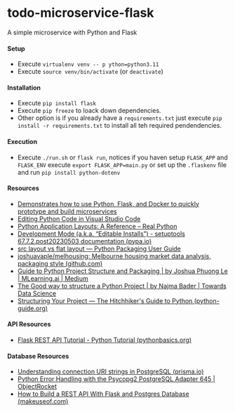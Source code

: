# todo-microservice-flask

A simple microservice with Python and Flask

#### Setup

* Execute `virtualenv venv -- p ython=python3.11`
* Execute `source venv/bin/activate` (or `deactivate`)

#### Installation

* Execute `pip install flask`
* Execute `pip freeze` to loack down dependencies.
* Other option is if you already have a `requirements.txt` just execute `pip install -r requirements.txt` to install all teh required pendendencies.

#### Execution

* Execute `./run.sh` or 	`flask run`, notices if you haven setup `FLASK_APP` and `FLASK_ENV` execute `export FLASK_APP=main.py` or set up the `.flaskenv` file and run `pip install python-dotenv`

#### Resources

* [Demonstrates how to use Python, Flask, and Docker to quickly prototype and build microservices](https://github.com/cloudacademy/python-flask-microservices)
* [Editing Python Code in Visual Studio Code](https://code.visualstudio.com/docs/python/editing)
* [Python Application Layouts: A Reference – Real Python](https://realpython.com/python-application-layouts/)
* [Development Mode (a.k.a. “Editable Installs”) - setuptools 67.7.2.post20230503 documentation (pypa.io)](https://setuptools.pypa.io/en/latest/userguide/development_mode.html)
* [src layout vs flat layout — Python Packaging User Guide](https://packaging.python.org/en/latest/discussions/src-layout-vs-flat-layout/)
* [joshuavaple/melhousing: Melbourne housing market data analysis, packaging style (github.com)](https://github.com/joshuavaple/melhousing/tree/main)
* [Guide to Python Project Structure and Packaging | by Joshua Phuong Le | MLearning.ai | Medium](https://medium.com/mlearning-ai/a-practical-guide-to-python-project-structure-and-packaging-90c7f7a04f95)
* [The Good way to structure a Python Project | by Najma Bader | Towards Data Science](https://towardsdatascience.com/the-good-way-to-structure-a-python-project-d914f27dfcc9)
* [Structuring Your Project — The Hitchhiker&#39;s Guide to Python (python-guide.org)](https://docs.python-guide.org/writing/structure/)

#### API Resources

* [Flask REST API Tutorial - Python Tutorial (pythonbasics.org)](https://pythonbasics.org/flask-rest-api/)

#### Database Resources

* [Understanding connection URI strings in PostgreSQL (prisma.io)](https://www.prisma.io/dataguide/postgresql/short-guides/connection-uris)
* [Python Error Handling with the Psycopg2 PostgreSQL Adapter 645 | ObjectRocket](https://kb.objectrocket.com/postgresql/python-error-handling-with-the-psycopg2-postgresql-adapter-645)
* [How to Build a REST API With Flask and Postgres Database (makeuseof.com)](https://www.makeuseof.com/build-rest-api-with-flask-and-postgres/)
